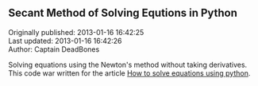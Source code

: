 ## Secant Method of Solving Equtions in Python  
Originally published: 2013-01-16 16:42:25  
Last updated: 2013-01-16 16:42:26  
Author: Captain DeadBones  
  
Solving equations using the Newton's method without taking derivatives. This code war written for the article [How to solve equations using python](http://thelivingpearl.com/2013/01/15/the-easy-way-to-solve-equations-in-python/).